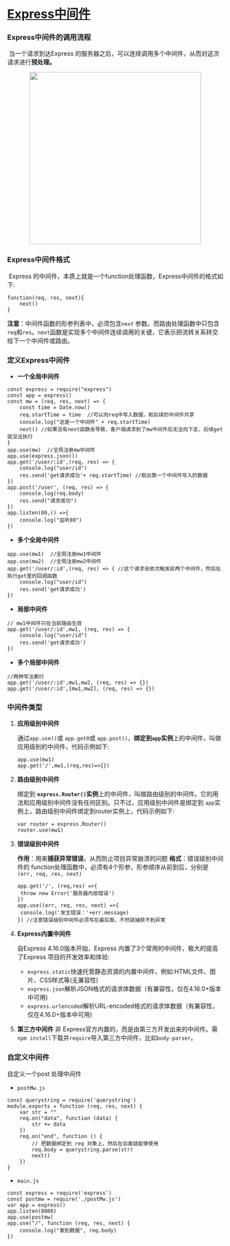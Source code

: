 # [Express中间件](https://github.com/Twlig/issuesBlog/issues/7)

### Express中间件的调用流程

​	当一个请求到达Express 的服务器之后，可以连续调用多个中间件，从而对这次请求进行**预处理。**

<div align = center><img src="https://user-images.githubusercontent.com/22440467/155481646-da751036-312d-48b9-a703-6182474c03e8.png" width=400></div>

### Express中间件格式

​	Express 的中间件，本质上就是一个function处理函数，Express中间件的格式如下:

```
function(req, res, next){
	next()
}
```

**注意**：中间件函数的形参列表中，必须包含`next` 参数。而路由处理函数中只包含`req`和`res`。`next`函数是实现多个中间件连续调用的关键，它表示把流转关系转交给下一个中间件或路由。

### 定义Express中间件

- **一个全局中间件**

```
const express = require("express")
const app = express()
const mw = (req, res, next) => {
    const time = Date.now()
    req.startTime = time  //可以向req中写入数据，和后续的中间件共享
    console.log("这是一个中间件" + req.startTime)
    next() //如果没有next函数会导致，客户端请求到了mw中间件后无法向下走，后续get就没法执行
}
app.use(mw)  //全局注册mw中间件
app.use(express.json())
app.get('/user/:id',(req, res) => {
    console.log("user/id")
    res.send('get请求成功'+ req.startTime) //取出第一个中间件写入的数据
})
app.post('/user', (req, res) => {
    console.log(req.body)
    res.send("请求成功")
})
app.listen(80,() =>{
    console.log("监听80")
}) 
```

- **多个全局中间件**

```
app.use(mw1)  //全局注册mw1中间件
app.use(mw2)  //全局注册mw2中间件
app.get('/user/:id',(req, res) => { //这个请求会依次触发前两个中间件，然后在执行get里的回调函数
    console.log("user/id")
    res.send('get请求成功') 
})
```

- **局部中间件**

```
// mw1中间件只在当前路由生效
app.get('/user/:id',mw1, (req, res) => { 
    console.log("user/id")
    res.send('get请求成功') 
})
```

- **多个局部中间件**

```
//两种写法都行
app.get('/user/:id',mw1,mw2, (req, res) => {})
app.get('/user/:id',[mw1,mw2], (req, res) => {})
```

### 中间件类型

1. **应用级别中间件**

   通过`app.use()`或 `app.get0`或 `app.post()`，**绑定到`app`实例**上的中间件，叫做应用级别的中间件，代码示例如下:

   ```
   app.use(mw1)
   app.get('/',mw1,(req,res)=>{})
   ```

2. **路由级别中间件**

   绑定到 **`express.Router()`实例**上的中间件，叫做路由级别的中间件。它的用法和应用级别中间件没有任何区别。只不过，应用级别中间件是绑定到 `app`实例上，路由级别中间件绑定到router实例上，代码示例如下:

   ```
   var router = express.Router()
   router.use(mw1)
   ```

3. **错误级别中间件**

   **作用**：用来**捕获异常错误**，从而防止项目异常崩溃的问题
   **格式**：错误级别中间件的 function处理函数中，必须有4个形参，形参顺序从前到后，分别是`(err, req, res, next)`

   ```
   app.get('/', (req,res) =>{
   	throw new Error('服务器内部错误')
   })
   app.use((err, req, res, next) =>{
   	console.log('发生错误：'+err.message)
   }) //注意错误级别中间件必须写在最后面，不然就捕获不到异常
   ```

4. **Express内置中间件**

   自Express 4.16.0版本开始，Express 内置了3个常用的中间件，极大的提高了Express 项目的开发效率和体验:

   - `express.static`快速托管静态资源的内置中间件，例如:HTML文件、图片、CSS样式等(无兼容性)
   - `express.json`解析JSON格式的请求体数据（有兼容性，仅在4.16.0+版本中可用)
   - `express.urlencoded`解析URL-encoded格式的请求体数据（有兼容性，仅在4.16.0+版本中可用)

5. **第三方中间件**
   非 Express官方内置的，而是由第三方开发出来的中间件。需`npm install`下载并`require`导入第三方中间件，比如`body-parser`。

### 自定义中间件

自定义一个post 处理中间件

- `postMw.js`

```
const querystring = require('querystring')
module.exports = function (req, res, next) {
	var str = ""
	req.on("data", function (data) {
		str += data
	})
	req.on("end", function () {
		// 把数据绑定到 req 对象上，然后在后面就能够使用
		req.body = querystring.parse(str)
		next()
	})
}
```

- `main.js`

```
const express = require('express')
const postmw = require('./postMw.js')
var app = express()
app.listen(8080)
app.use(postmw)
app.use("/", function (req, res, next) {
	console.log("拿到数据", req.body)
})
```


